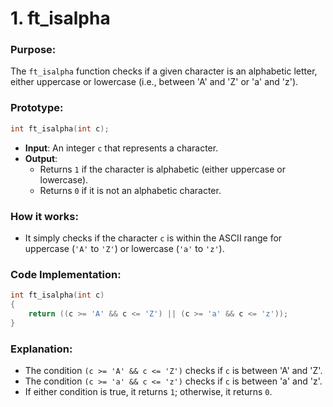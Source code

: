 # **1. ft_isalpha**

### **Purpose**:

The `ft_isalpha` function checks if a given character is an alphabetic letter, either uppercase or lowercase (i.e., between 'A' and 'Z' or 'a' and 'z').

### **Prototype**:

```c
int ft_isalpha(int c);

```

- **Input**: An integer `c` that represents a character.
- **Output**:
    - Returns `1` if the character is alphabetic (either uppercase or lowercase).
    - Returns `0` if it is not an alphabetic character.

### **How it works**:

- It simply checks if the character `c` is within the ASCII range for uppercase (`'A'` to `'Z'`) or lowercase (`'a'` to `'z'`).

### **Code Implementation**:

```c
int ft_isalpha(int c)
{
    return ((c >= 'A' && c <= 'Z') || (c >= 'a' && c <= 'z'));
}

```

### **Explanation**:

- The condition `(c >= 'A' && c <= 'Z')` checks if `c` is between 'A' and 'Z'.
- The condition `(c >= 'a' && c <= 'z')` checks if `c` is between 'a' and 'z'.
- If either condition is true, it returns `1`; otherwise, it returns `0`.